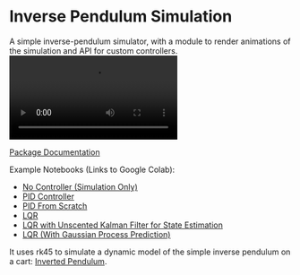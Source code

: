 # Inverse Pendulum Simulation

A simple inverse-pendulum simulator, with a module to render animations of the simulation and API for custom controllers. ![(Example Video)](https://user-images.githubusercontent.com/33564709/116198178-817dde80-a6ea-11eb-8cdf-e0c53c922416.mp4)

[Package Documentation](http://rland93.github.io/pendulum/)

Example Notebooks (Links to Google Colab):

+ [No Controller (Simulation Only)](https://colab.research.google.com/github/rland93/pendulum/blob/master/notebooks/nocontroller.ipynb)
+ [PID Controller](https://colab.research.google.com/github/rland93/pendulum/blob/master/notebooks/PID.ipynb)
+ [PID From Scratch](https://colab.research.google.com/github/rland93/pendulum/blob/master/notebooks/PD_workshop.ipynb)
+ [LQR](https://colab.research.google.com/github/rland93/pendulum/blob/master/notebooks/LQR.ipynb)
+ [LQR with Unscented Kalman Filter for State Estimation](https://colab.research.google.com/github/rland93/pendulum/blob/master/notebooks/lqr_state_estimation.ipynb)
+ [LQR (With Gaussian Process Prediction)](https://colab.research.google.com/github/rland93/pendulum/blob/master/notebooks/lqr_gpr.ipynb)



It uses rk45 to simulate a dynamic model of the simple inverse pendulum on a cart: [Inverted Pendulum](https://en.wikipedia.org/wiki/Inverted_pendulum).
